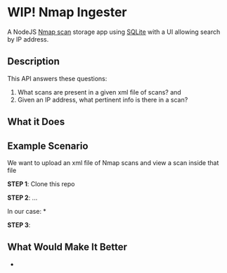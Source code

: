 # WIP! Nmap Ingester

A NodeJS [Nmap scan](https://nmap.org/) storage app using [SQLite](https://sqlite.org/index.html) with a UI allowing search by IP address.

## Description

This API answers these questions:
1. What scans are present in a given xml file of scans?
and
2. Given an IP address, what pertinent info is there in a scan?


## What it Does



## Example Scenario

We want to upload an xml file of Nmap scans and view a scan inside that file

**STEP 1**: 
Clone this repo

**STEP 2**: ... 

In our case: 
* 

**STEP 3**:  




## What Would Make It Better <br>

* 